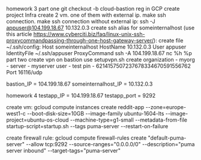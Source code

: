 homework 3
part one
git checkout -b cloud-bastion
reg in GCP create project Infra create 2 vm. one of them with external ip. make ssh connection.
make ssh connection without external ip: ssh -J appuser@104.199.18.67 10.132.0.3 create ssh alias for someinternalhost
(use this article https://www.cyberciti.biz/faq/linux-unix-ssh-proxycommandpassing-through-one-host-gateway-server/):
create file ~/.ssh/config: Host someinternalhost HostName 10.132.0.3 User appuser IdentityFile ~/.ssh/appuser
ProxyCommand ssh -A 104.199.18.67 nc %h %p
part two
create vpn on bastion use setupvpn.sh
create organization - myorg - server - myserver user - test pin - 6214157507237678334670591556762 Port 16116/udp

bastion_IP = 104.199.18.67
someinternalhost_IP = 10.132.0.3

homework 4
testapp_IP = 104.199.18.67
testapp_port = 9292

create vm: gcloud compute instances create reddit-app
--zone=europe-west1-c
--boot-disk-size=10GB
--image-family ubuntu-1604-lts
--image-project=ubuntu-os-cloud
--machine-type=g1-small
--metadata-from-file startup-script=startup.sh
--tags puma-server
--restart-on-failure

create firewall rule: gcloud compute firewall-rules create "default-puma-server" --allow tcp:9292
--source-ranges="0.0.0.0/0"
--description="puma server inbound"
--target-tags="puma-server"
